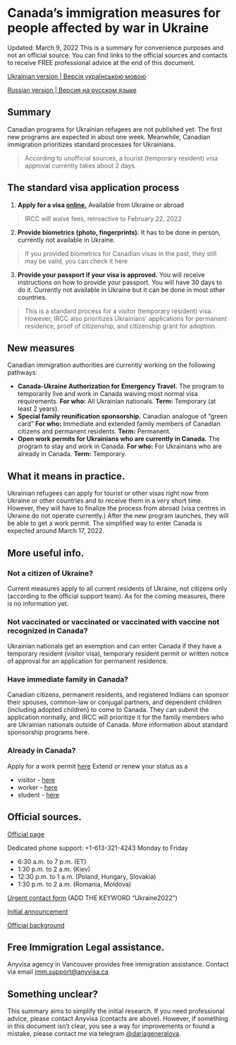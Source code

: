 # Canada’s immigration measures for people affected by war in Ukraine
Updated: March 9, 2022
This is a summary for convenience purposes and not an official source. You can find links to the official sources and contacts to receive FREE professional advice at the end of this document.

[Ukrainian version | Версія українською мовою](/readme_ukr.md)

[Russian version | Версия на русском языке](/readme.md)
## Summary
Canadian programs for Ukrainian refugees are not published yet. The first new programs are expected in about one week. Meanwhile, Canadian immigration prioritizes standard processes for Ukrainians. 
> According to unofficial sources, a tourist (temporary resident) visa approval currently takes about 2 days.

## The standard visa application process
1. **Apply for a visa [online.](https://www.cic.gc.ca/english/information/applications/visa.asp)**
Available from Ukraine or abroad
> IRCC will waive fees, retroactive to February 22, 2022
2. **Provide biometrics (photo, fingerprints).**
It has to be done in person, currently not available in Ukraine. 
> If you provided biometrics for Canadian visas in the past, they still may be valid, you can check it here 
3. **Provide your passport if your visa is approved.**
You will receive instructions on how to provide your passport. You will have 30 days to do it. Currently not available in Ukraine but it can be done in most other countries.
> This is a standard process for a visitor (temporary resident) visa. However, IRCC also prioritizes Ukrainians’ applications for permanent residence, proof of citizenship, and citizenship grant for adoption.
## New measures 
Canadian immigration authorities are currently working on the following pathways:
- **Canada-Ukraine Authorization for Emergency Travel.**
The program to temporarily live and work in Canada waiving most normal visa requirements.
**For who:** All Ukrainian nationals. 
**Term:** Temporary (at least 2 years). 
- **Special family reunification sponsorship.**
Canadian analogue of “green card”
**For who:** Immediate and extended family members of Canadian citizens and permanent residents.
**Term:** Permanent.
- **Open work permits for Ukrainians who are currently in Canada.**
The program to stay and work in Canada. 
**For who:** For Ukrainians who are already in Canada.
**Term:** Temporary.
## What it means in practice.
Ukrainian refugees can apply for tourist or other visas right now from Ukraine or other countries and to receive them in a very short time. However, they will have to finalize the process from abroad (visa centres in Ukraine do not operate currently.) After the new program launches, they will be able to get a work permit.
The simplified way to enter Canada is expected around March 17, 2022.
## More useful info.
### Not a citizen of Ukraine?
Current measures apply to all current residents of Ukraine, not citizens only (according to the official support team). As for the coming measures, there is no information yet.
### Not vaccinated or vaccinated or vaccinated with vaccine not recognized in Canada?
Ukrainian nationals get an exemption and can enter Canada if they have a temporary resident (visitor visa), temporary resident permit or written notice of approval for an application for permanent residence.
### Have immediate family in Canada?
Canadian citizens, permanent residents, and registered Indians can sponsor their spouses, common-law or conjugal partners, and dependent children (including adopted children) to come to Canada. They can submit the application normally, and IRCC will prioritize it for the family members who are Ukrainian nationals outside of Canada.
More information about standard sponsorship programs here.
### Already in Canada?
Apply for a work permit [here](https://www.canada.ca/en/immigration-refugees-citizenship/services/work-canada/permit/temporary/after-apply-next-steps.html#canada)
Extend or renew your status as a 
- visitor - [here](https://www.canada.ca/en/immigration-refugees-citizenship/services/visit-canada/extend-stay/apply.html)
- worker - [here](https://www.canada.ca/en/immigration-refugees-citizenship/services/work-canada/permit/temporary/extend/apply.html)
- student - [here](https://www.canada.ca/en/immigration-refugees-citizenship/services/study-canada/extend-study-permit/how-to-apply.html)
## Official sources.
[Official page](https://www.canada.ca/en/immigration-refugees-citizenship/services/immigrate-canada/ukraine-measures.html?fbclid=IwAR1G1vsM8CtJe9k0SiM1JVwY1fKRVypTJaG21mgiaAryfjnjz2KoQP1py1o)

Dedicated phone support: +1-613-321-4243
Monday to Friday
- 6:30 a.m. to 7 p.m. (ET)
- 1:30 p.m. to 2 a.m. (Kiev)
- 12:30 p.m. to 1 a.m. (Poland, Hungary, Slovakia)  
- 1:30 p.m. to 2 a.m. (Romania, Moldova)

[Urgent contact form](https://secure.cic.gc.ca/ClientContact/en/Crisis) (ADD THE KEYWORD “Ukraine2022”)

[Initial announcement](https://www.canada.ca/en/immigration-refugees-citizenship/news/2022/03/canada-to-welcome-those-fleeing-the-war-in-ukraine.html)

[Official background](https://www.canada.ca/en/immigration-refugees-citizenship/news/2022/02/additional-immigration-support-for-those-affected-by-the-situation-in-ukraine.html)
## Free Immigration Legal assistance.
Anyvisa agency in Vancouver provides free immigration assistance. Contact via email [imm.support@anyvisa.ca](mailto:imm.support@anyvisa.ca)
## Something unclear?
This summary aims to simplify the initial research. If you need professional advice, please contact Anyvisa (contacts are above). However, if something in this document isn’t clear, you see a way for improvements or found a mistake, please contact me via telegram [@dariageneralova](https://t.me/dariageneralova).



